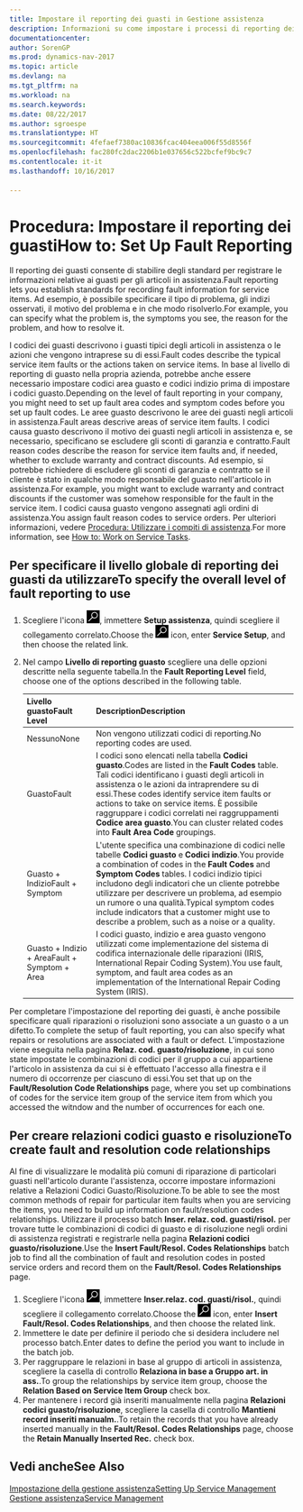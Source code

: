 ```yaml
---
title: Impostare il reporting dei guasti in Gestione assistenza
description: Informazioni su come impostare i processi di reporting dei guasti.
documentationcenter: 
author: SorenGP
ms.prod: dynamics-nav-2017
ms.topic: article
ms.devlang: na
ms.tgt_pltfrm: na
ms.workload: na
ms.search.keywords: 
ms.date: 08/22/2017
ms.author: sgroespe
ms.translationtype: HT
ms.sourcegitcommit: 4fefaef7380ac10836fcac404eea006f55d8556f
ms.openlocfilehash: fac280fc2dac2206b1e037656c522bcfef9bc9c7
ms.contentlocale: it-it
ms.lasthandoff: 10/16/2017

---
```


# <a name="how-to-set-up-fault-reporting"></a><span data-ttu-id="15bed-103">Procedura: Impostare il reporting dei guasti</span><span class="sxs-lookup"><span data-stu-id="15bed-103">How to: Set Up Fault Reporting</span></span>
<span data-ttu-id="15bed-104">Il reporting dei guasti consente di stabilire degli standard per registrare le informazioni relative ai guasti per gli articoli in assistenza.</span><span class="sxs-lookup"><span data-stu-id="15bed-104">Fault reporting lets you establish standards for recording fault information for service items.</span></span> <span data-ttu-id="15bed-105">Ad esempio, è possibile specificare il tipo di problema, gli indizi osservati, il motivo del problema e in che modo risolverlo.</span><span class="sxs-lookup"><span data-stu-id="15bed-105">For example, you can specify what the problem is, the symptoms you see, the reason for the problem, and how to resolve it.</span></span>  

<span data-ttu-id="15bed-106">I codici dei guasti descrivono i guasti tipici degli articoli in assistenza o le azioni che vengono intraprese su di essi.</span><span class="sxs-lookup"><span data-stu-id="15bed-106">Fault codes describe the typical service item faults or the actions taken on service items.</span></span> <span data-ttu-id="15bed-107">In base al livello di reporting di guasto nella propria azienda, potrebbe anche essere necessario impostare codici area guasto e codici indizio prima di impostare i codici guasto.</span><span class="sxs-lookup"><span data-stu-id="15bed-107">Depending on the level of fault reporting in your company, you might need to set up fault area codes and symptom codes before you set up fault codes.</span></span> <span data-ttu-id="15bed-108">Le aree guasto descrivono le aree dei guasti negli articoli in assistenza.</span><span class="sxs-lookup"><span data-stu-id="15bed-108">Fault areas descrive areas of service item faults.</span></span> <span data-ttu-id="15bed-109">I codici causa guasto descrivono il motivo dei guasti negli articoli in assistenza e, se necessario, specificano se escludere gli sconti di garanzia e contratto.</span><span class="sxs-lookup"><span data-stu-id="15bed-109">Fault reason codes describe the reason for service item faults and, if needed, whether to exclude warranty and contract discounts.</span></span> <span data-ttu-id="15bed-110">Ad esempio, si potrebbe richiedere di escludere gli sconti di garanzia e contratto se il cliente è stato in qualche modo responsabile del guasto nell'articolo in assistenza.</span><span class="sxs-lookup"><span data-stu-id="15bed-110">For example, you might want to exclude warranty and contract discounts if the customer was somehow responsible for the fault in the service item.</span></span> <span data-ttu-id="15bed-111">I codici causa guasto vengono assegnati agli ordini di assistenza.</span><span class="sxs-lookup"><span data-stu-id="15bed-111">You assign fault reason codes to service orders.</span></span> <span data-ttu-id="15bed-112">Per ulteriori informazioni, vedere [Procedura: Utilizzare i compiti di assistenza](service-how-to-work-on-service-tasks.md).</span><span class="sxs-lookup"><span data-stu-id="15bed-112">For more information, see [How to: Work on Service Tasks](service-how-to-work-on-service-tasks.md).</span></span>  

## <a name="to-specify-the-overall-level-of-fault-reporting-to-use"></a><span data-ttu-id="15bed-113">Per specificare il livello globale di reporting dei guasti da utilizzare</span><span class="sxs-lookup"><span data-stu-id="15bed-113">To specify the overall level of fault reporting to use</span></span>
1. <span data-ttu-id="15bed-114">Scegliere l'icona ![Cerca pagina o report](media/ui-search/search_small.png "icona Cerca pagina o report"), immettere **Setup assistenza**, quindi scegliere il collegamento correlato.</span><span class="sxs-lookup"><span data-stu-id="15bed-114">Choose the ![Search for Page or Report](media/ui-search/search_small.png "Search for Page or Report icon") icon, enter **Service Setup**, and then choose the related link.</span></span> 
2. <span data-ttu-id="15bed-115">Nel campo **Livello di reporting guasto** scegliere una delle opzioni descritte nella seguente tabella.</span><span class="sxs-lookup"><span data-stu-id="15bed-115">In the **Fault Reporting Level** field, choose one of the options described in the following table.</span></span>  
  
    |<span data-ttu-id="15bed-116">**Livello guasto**</span><span class="sxs-lookup"><span data-stu-id="15bed-116">**Fault Level**</span></span>|<span data-ttu-id="15bed-117">**Description**</span><span class="sxs-lookup"><span data-stu-id="15bed-117">**Description**</span></span>|  
    |------------|-------------|  
    |<span data-ttu-id="15bed-118">Nessuno</span><span class="sxs-lookup"><span data-stu-id="15bed-118">None</span></span> | <span data-ttu-id="15bed-119">Non vengono utilizzati codici di reporting.</span><span class="sxs-lookup"><span data-stu-id="15bed-119">No reporting codes are used.</span></span>|  
    |<span data-ttu-id="15bed-120">Guasto</span><span class="sxs-lookup"><span data-stu-id="15bed-120">Fault</span></span> | <span data-ttu-id="15bed-121">I codici sono elencati nella tabella **Codici guasto**.</span><span class="sxs-lookup"><span data-stu-id="15bed-121">Codes are listed in the **Fault Codes** table.</span></span> <span data-ttu-id="15bed-122">Tali codici identificano i guasti degli articoli in assistenza o le azioni da intraprendere su di essi.</span><span class="sxs-lookup"><span data-stu-id="15bed-122">These codes identify service item faults or actions to take on service items.</span></span> <span data-ttu-id="15bed-123">È possibile raggruppare i codici correlati nei raggruppamenti **Codice area guasto**.</span><span class="sxs-lookup"><span data-stu-id="15bed-123">You can cluster related codes into **Fault Area Code** groupings.</span></span>|  
    |<span data-ttu-id="15bed-124">Guasto + Indizio</span><span class="sxs-lookup"><span data-stu-id="15bed-124">Fault + Symptom</span></span> | <span data-ttu-id="15bed-125">L'utente specifica una combinazione di codici nelle tabelle **Codici guasto** e **Codici indizio**.</span><span class="sxs-lookup"><span data-stu-id="15bed-125">You provide a combination of codes in the **Fault Codes** and **Symptom Codes** tables.</span></span> <span data-ttu-id="15bed-126">I codici indizio tipici includono degli indicatori che un cliente potrebbe utilizzare per descrivere un problema, ad esempio un rumore o una qualità.</span><span class="sxs-lookup"><span data-stu-id="15bed-126">Typical symptom codes include indicators that a customer might use to describe a problem, such as a noise or a quality.</span></span>|  
    |<span data-ttu-id="15bed-127">Guasto + Indizio + Area</span><span class="sxs-lookup"><span data-stu-id="15bed-127">Fault + Symptom + Area</span></span> | <span data-ttu-id="15bed-128">I codici guasto, indizio e area guasto vengono utilizzati come implementazione del sistema di codifica internazionale delle riparazioni (IRIS, International Repair Coding System).</span><span class="sxs-lookup"><span data-stu-id="15bed-128">You use fault, symptom, and fault area codes as an implementation of the International Repair Coding System (IRIS).</span></span>|  
  
<span data-ttu-id="15bed-129">Per completare l'impostazione del reporting dei guasti, è anche possibile specificare quali riparazioni o risoluzioni sono associate a un guasto o a un difetto.</span><span class="sxs-lookup"><span data-stu-id="15bed-129">To complete the setup of fault reporting, you can also specify what repairs or resolutions are associated with a fault or defect.</span></span> <span data-ttu-id="15bed-130">L'impostazione viene eseguita nella pagina **Relaz. cod. guasto/risoluzione**, in cui sono state impostate le combinazioni di codici per il gruppo a cui appartiene l'articolo in assistenza da cui si è effettuato l'accesso alla finestra e il numero di occorrenze per ciascuno di essi.</span><span class="sxs-lookup"><span data-stu-id="15bed-130">You set that up on the **Fault/Resolution Code Relationships** page, where you set up combinations of codes for the service item group of the service item from which you accessed the witndow and the number of occurrences for each one.</span></span>

## <a name="to-create-fault-and-resolution-code-relationships"></a><span data-ttu-id="15bed-131">Per creare relazioni codici guasto e risoluzione</span><span class="sxs-lookup"><span data-stu-id="15bed-131">To create fault and resolution code relationships</span></span>
<!--this needs to go in a working with topic-->
<span data-ttu-id="15bed-132">Al fine di visualizzare le modalità più comuni di riparazione di particolari guasti nell'articolo durante l'assistenza, occorre impostare informazioni relative a Relazioni Codici Guasto/Risoluzione.</span><span class="sxs-lookup"><span data-stu-id="15bed-132">To be able to see the most common methods of repair for particular item faults when you are servicing the items, you need to build up information on fault/resolution codes relationships.</span></span> <span data-ttu-id="15bed-133">Utilizzare il processo batch **Inser. relaz. cod. guasti/risol.** per trovare tutte le combinazioni di codici di guasto e di risoluzione negli ordini di assistenza registrati e registrarle nella pagina **Relazioni codici guasto/risoluzione**.</span><span class="sxs-lookup"><span data-stu-id="15bed-133">Use the **Insert Fault/Resol. Codes Relationships** batch job to find all the combination of fault and resolution codes in posted service orders and record them on the **Fault/Resol. Codes Relationships** page.</span></span> 
  
1. <span data-ttu-id="15bed-134">Scegliere l'icona ![Cerca pagina o report](media/ui-search/search_small.png "icona Cerca pagina o report"), immettere **Inser.relaz. cod. guasti/risol.**, quindi scegliere il collegamento correlato.</span><span class="sxs-lookup"><span data-stu-id="15bed-134">Choose the ![Search for Page or Report](media/ui-search/search_small.png "Search for Page or Report icon") icon, enter **Insert Fault/Resol. Codes Relationships**, and then choose the related link.</span></span>  
2. <span data-ttu-id="15bed-135">Immettere le date per definire il periodo che si desidera includere nel processo batch.</span><span class="sxs-lookup"><span data-stu-id="15bed-135">Enter dates to define the period you want to include in the batch job.</span></span>  
3. <span data-ttu-id="15bed-136">Per raggruppare le relazioni in base al gruppo di articoli in assistenza, scegliere la casella di controllo **Relaziona in base a Gruppo art. in ass.**.</span><span class="sxs-lookup"><span data-stu-id="15bed-136">To group the relationships by service item group, choose the **Relation Based on Service Item Group** check box.</span></span>  
4. <span data-ttu-id="15bed-137">Per mantenere i record già inseriti manualmente nella pagina **Relazioni codici guasto/risoluzione**, scegliere la casella di controllo **Mantieni record inseriti manualm.**.</span><span class="sxs-lookup"><span data-stu-id="15bed-137">To retain the records that you have already inserted manually in the **Fault/Resol. Codes Relationships** page, choose the **Retain Manually Inserted Rec.** check box.</span></span>  

## <a name="see-also"></a><span data-ttu-id="15bed-138">Vedi anche</span><span class="sxs-lookup"><span data-stu-id="15bed-138">See Also</span></span>
[<span data-ttu-id="15bed-139">Impostazione della gestione assistenza</span><span class="sxs-lookup"><span data-stu-id="15bed-139">Setting Up Service Management</span></span>](service-setup-service.md)  
[<span data-ttu-id="15bed-140">Gestione assistenza</span><span class="sxs-lookup"><span data-stu-id="15bed-140">Service Management</span></span>](service-service.md)  


